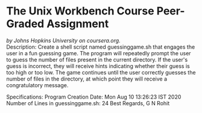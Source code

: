<h1>The Unix Workbench Course Peer-Graded Assignment</h1>
<i>by Johns Hopkins University on coursera.org.</i><br>
Description:
Create a shell script named guessinggame.sh that engages the user in a fun guessing game. The program will repeatedly prompt the user to guess the number of files present in the current directory. If the user's guess is incorrect, they will receive hints indicating whether their guess is too high or too low. The game continues until the user correctly guesses the number of files in the directory, at which point they will receive a congratulatory message.

Specifications:
Program Creation Date: Mon Aug 10 13:26:23 IST 2020
Number of Lines in guessinggame.sh: 24
Best Regards,
G N Rohit
